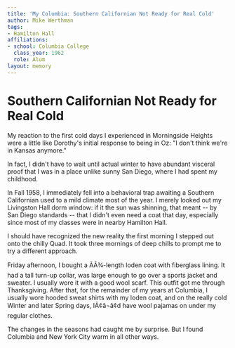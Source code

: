 ```yaml
---
title: 'My Columbia: Southern Californian Not Ready for Real Cold'
author: Mike Werthman
tags:
- Hamilton Hall
affiliations:
- school: Columbia College
  class_year: 1962
  role: Alum
layout: memory
---
```


# Southern Californian Not Ready for Real Cold

My reaction to the first cold days I experienced in Morningside Heights were a little like Dorothy's initial response to being in Oz: "I don't think we're in Kansas anymore."

In fact, I didn't have to wait until actual winter to have abundant visceral proof that I was in a place unlike sunny San Diego, where I had spent my childhood.

In Fall 1958, I immediately fell into a behavioral trap awaiting a Southern Californian used to a mild climate most of the year. I merely looked out my Livingston Hall dorm window: if it the sun was shinning, that meant -- by San Diego standards -- that I didn't even need a coat that day, especially since most of my classes were in nearby Hamilton Hall.

I should have recognized the new reality the first morning I stepped out onto the chilly Quad. It took three mornings of deep chills to prompt me to try a different approach.

Friday afternoon, I bought a ÃÂ¾-length loden coat with fiberglass lining. It had a tall turn-up collar, was large enough to go over a sports jacket and sweater. I usually wore it with a good wool scarf. This outfit got me through Thanksgiving. After that, for the remainder of my years at Columbia, I usually wore hooded sweat shirts with my loden coat, and on the really cold Winter and later Spring days, IÃ¢â¬â¢d have wool pajamas on under my regular clothes.

The changes in the seasons had caught me by surprise. But I found Columbia and New York City warm in all other ways.
